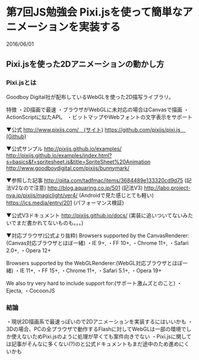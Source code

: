 # 第7回JS勉強会 Pixi.jsを使って簡単なアニメーションを実装する
2016/06/01

## Pixi.jsを使った2Dアニメーションの動かし方

### Pixi.jsとは
Goodboy Digital社が配布しているWebGLを使った2D描写ライブラリ。

特徴
・2D描画で最速
・ブラウザがWebGLに未対応の場合はCanvasで描画
・ActionScriptに似たAPI。
・ビットマップやWebフォントの文字表示をサポート


▼公式
http://www.pixijs.com/　(サイト)
https://github.com/pixijs/pixi.js　(Github)

▼公式サンプル
http://pixijs.github.io/examples/
http://pixijs.github.io/examples/index.html?s=basics&f=spritesheet.js&title=SpriteSheet%20Animation
http://www.goodboydigital.com/pixijs/bunnymark/

▼参照した記事
http://qiita.com/tadfmac/items/3684489e133320cd9d75 (記法V2なので注意)
http://blog.aquaring.co.jp/501 (記法V3)
http://labo.project-nya.jp/pixijs/magiclight/ver4/ (Androidで見た感じとても軽い)
https://ics.media/entry/201 (パフォーマンス検証)

▼公式V3ドキュメント
http://pixijs.github.io/docs/ (実装に追いついてないみたいでまだ書かれてないものも。。。)


▼対応ブラウザ(公式より抜粋)
Browsers supported by the CanvasRenderer:(Canvas対応ブラウザとほぼ一緒)
・IE 9+,
・FF 10+,
・Chrome 11+,
・Safari 2.0+,
・Opera 12+

Browsers supported by the WebGLRenderer:(WebGL対応ブラウザとほぼ一緒)
・IE 11+,
・FF 15+,
・Chrome 11+,
・Safari 5.1+,
・Opera 19+

We also try very hard to include support for:(サポート激ムズとのこと)
・Ejecta,
・CocoonJS



### 結論
・現状2D描画系で最速っぽいので2Dアニメーションを実装するにはいいかも
・3Dの場合、PCの全プラウザで動作するFlashに対してWebGLは一部の環境でしか使えないためPixi.jsのように処理が早くても案件向きでない
・Pixi.jsに関しては記事がそんなに多くない(?)のと公式ドキュメントもまだ途中のため進めにくいかも
